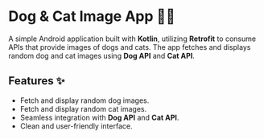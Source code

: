 # Dog & Cat Image App 🐶🐱

A simple Android application built with **Kotlin**, utilizing **Retrofit** to consume APIs that provide images of dogs and cats. The app fetches and displays random dog and cat images using **Dog API** and **Cat API**.

## Features ✨
- Fetch and display random dog images.
- Fetch and display random cat images.
- Seamless integration with **Dog API** and **Cat API**.
- Clean and user-friendly interface.
